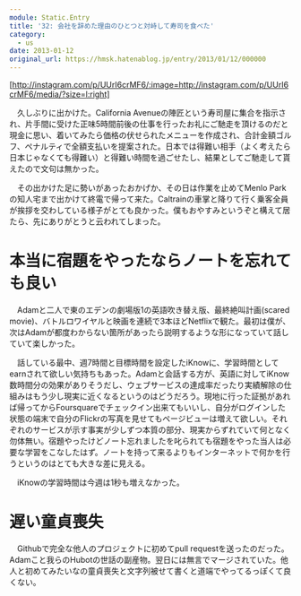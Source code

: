 ```yaml
---
module: Static.Entry
title: '32: 会社を辞めた理由のひとつと対峙して寿司を食べた'
category:
  - us
date: 2013-01-12
original_url: https://hmsk.hatenablog.jp/entry/2013/01/12/000000
---
```


[http://instagram.com/p/UUrI6crMF6/:image=http://instagram.com/p/UUrI6crMF6/media/?size=l:right]

　久しぶりに出かけた。California Avenueの陣匠という寿司屋に集合を指示され、片手間に受けた正味5時間前後の仕事を行ったお礼にご馳走を頂けるのだと現金に思い、着いてみたら価格の伏せられたメニューを作成され、合計金額ゴルフ、ペナルティで全額支払いを提案された。日本では得難い相手（よく考えたら日本じゃなくても得難い）と得難い時間を過ごせたし、結果としてご馳走して貰えたので文句は無かった。

　その出かけた足に勢いがあったおかげか、その日は作業を止めてMenlo Parkの知人宅まで出かけて終電で帰って来た。Caltrainの車掌と降りて行く乗客全員が挨拶を交わしている様子がとても良かった。僕もおやすみというぞと構えて居たら、先にありがとうと云われてしまった。

# 本当に宿題をやったならノートを忘れても良い

　Adamと二人で東のエデンの劇場版1の英語吹き替え版、最終絶叫計画(scared movie)、バトルロワイヤルと映画を連続で3本ほどNetflixで観た。最初は僕が、次はAdamが都度わからない箇所があったら説明するような形になっていて話していて楽しかった。

　話している最中、週7時間と目標時間を設定したiKnowに、学習時間としてearnされて欲しい気持ちもあった。Adamと会話する方が、英語に対してiKnow数時間分の効果がありそうだし、ウェブサービスの達成率だったり実績解除の仕組みはもう少し現実に近くなるというのはどうだろう。現地に行った証拠があれば帰ってからFoursquareでチェックイン出来てもいいし、自分がログインした状態の端末で自分のFlickrの写真を見せてもページビューは増えて欲しい。それぞれのサービスが示す事実が少しずつ本質の部分、現実からずれていて何となく勿体無い。宿題やったけどノート忘れましたを叱られても宿題をやった当人は必要な学習をこなしたはず。ノートを持って来るよりもインターネットで何かを行うというのはとても大きな差に見える。

　iKnowの学習時間は今週は1秒も増えなかった。


# 遅い童貞喪失

　Githubで完全な他人のプロジェクトに初めてpull requestを送ったのだった。Adamこと我らのHubotの世話の副産物。翌日には無言でマージされていた。他人と初めてみたいなの童貞喪失と文字列被せて書くと道端でやってるっぽくて良くない。
